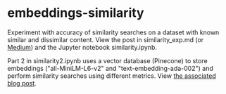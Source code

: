 # embeddings-similarity
Experiment with accuracy of similarity searches on a dataset with known similar and dissimilar content. View the post in similarity_exp.md (or [Medium](https://medium.com/misc-posts/an-experiment-with-similarity-search-and-embeddings-6b015a8826fe)) and the Jupyter notebook similarity.ipynb. 

Part 2 in similarity2.ipynb uses a vector database (Pinecone) to store embeddings ("all-MiniLM-L6-v2" and "text-embedding-ada-002") and perform similarity searches using different metrics. View [the associated blog post](https://medium.com/misc-posts/an-experiment-with-similarity-search-and-a-vector-database-part-2-7e82dbdbb7cd).
